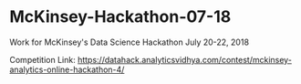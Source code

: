 # McKinsey-Hackathon-07-18
Work for McKinsey's Data Science Hackathon July 20-22, 2018

Competition Link:
https://datahack.analyticsvidhya.com/contest/mckinsey-analytics-online-hackathon-4/
